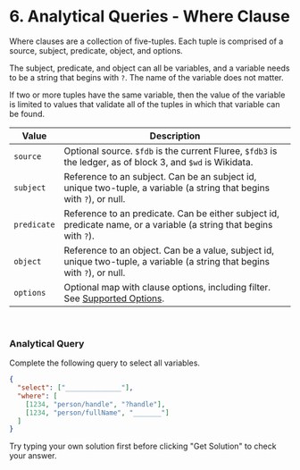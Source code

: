 # 6. Analytical Queries - Where Clause

Where clauses are a collection of five-tuples. Each tuple is comprised of a source, subject, predicate, object, and options.

The subject, predicate, and object can all be variables, and a variable needs to be a string that begins with `?`. The name of the variable does not matter.

If two or more tuples have the same variable, then the value of the variable is limited to values that validate all of the tuples in which that variable can be found.

| Value       | Description                                                                                                                                             |
| ----------- | ------------------------------------------------------------------------------------------------------------------------------------------------------- |
| `source`    | Optional source. `$fdb` is the current Fluree, `$fdb3` is the ledger, as of block 3, and `$wd` is Wikidata.                                             |
| `subject`   | Reference to an subject. Can be an subject id, unique two-tuple, a variable (a string that begins with `?`), or null.                                   |
| `predicate` | Reference to an predicate. Can be either subject id, predicate name, or a variable (a string that begins with `?`).                                     |
| `object`    | Reference to an object. Can be a value, subject id, unique two-tuple, a variable (a string that begins with `?`), or null.                              |
| `options`   | Optional map with clause options, including filter. See <a href="/docs/query/analytical-query#supported-options" target="_blank">Supported Options</a>. |

<br/>

<div class="challenge">
<h3>Analytical Query</h3>
<p>Complete the following query to select all variables.</p>

```json
{
  "select": ["______________"],
  "where": [
    [1234, "person/handle", "?handle"],
    [1234, "person/fullName", "_______"]
  ]
}
```

<p>Try typing your own solution first before clicking "Get Solution" to check your answer. </p>
</div>

